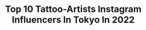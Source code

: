 ---
title: Top 10 Tattoo-Artists Instagram Influencers In Tokyo In 2022
description: >-
  Find top tattoo-artists Instagram influencers in Tokyo in 2022. Most popular hashtags: #art #japan #artwork #tattoo.
platform: Instagram
hits: 5
text_top: See the top-rated Instagram accounts on inBeat.
text_bottom: Our search engine holds 5 Instagram influencers like this in Tokyo, Japan for you to connect with.
profiles:
  - username: "thedeadpigeon"
    fullname: >-
      Magnus Jansson
    bio: >-
      I'm a Swedish illustrator & tattoo artist living in Tokyo. Youtube: Sketches & Coffee
    location: "Japan"
    followers: 19896
    engagement: 613
    commentsToLikes: 0.015385
    id: ck9wdttwah8fz0j78filugesy
    verified: false
    hashtags: "#japan, #artwork, #sketchbook, #drawing"
  - username: "horiren1st"
    fullname: >-
      初代 彫蓮
    bio: >-
      Japanese tattoo artist Photo book is on sale For any questions regarding the international order please contact us at 1rentakusho@gmail.com
    location: "Japan"
    followers: 10584
    engagement: 718
    commentsToLikes: 0.010854
    id: ck0w6phqq9oty0i19pxyfjcau
    verified: false
    hashtags: "#tattoo, #art, #maori, #japanese"
  - username: "bizentattoo"
    fullname: >-
      彫師 美漸 - tattooist  Bizen
    bio: >-
      BIZEN ART-TattooStudio🇯🇵 TOKYO Nakameguro&Kanagawa 👥所属彫師 @roja_tattooist @tattoo_mayu BIZENアパレル販売DM📩
    location: "Japan"
    followers: 32309
    engagement: 303
    commentsToLikes: 0.002416
    id: ckap8hkbxoc1h0i78tqqw272b
    verified: false
    hashtags: "#tokyo, #bizenart, #bizentattoo, #fashion"
  - username: "chachamandala"
    fullname: >-
      CHACHA
    bio: >-
      Mandala Artist ✬✺❂✣❊✪ ⊛Based in Tokyo ⊛Self taught ⊛Contact me for any questions / prints / originals / tattoos ▻▻▻
    location: "Japan"
    followers: 14264
    engagement: 918
    commentsToLikes: 0.012698
    id: ckaowpfi89v6z0i784ee3ilom
    verified: false
    hashtags: "#stayhome, #zenart, #art, #flowerpower"
  - username: "okada_jur"
    fullname: >-
      岡田 悠助／Yusuke Okada
    bio: >-
      Japan🇯🇵/Tokyo love ART and SFX Hair stylist→self-taught sfx artist.→work ( @jur_plus ) I post my works 📭DM me for mask orders
    location: "Japan"
    followers: 29976
    engagement: 605
    commentsToLikes: 0.017512
    id: ck8svs6k1ci000j78nzxgyabr
    verified: false
    hashtags: "#siliconehead, #okina, #nohmask, #mask"
  - username: "chapi_pi_pi"
    fullname: >-
      CHAPI
    bio: >-
      ❄️❄️❄️❄️❄️❄️❄️❄️❄️❄️ . tattoo artist 彫師 @chapi1225 . 💎 @chapi1225 💎 Japan Osaka 💎 リーダー🐈2020.0630 . インスタメッセージ見てません . ❄️❄️❄️❄️❄️❄️❄️❄️❄️❄️
    location: "Japan"
    followers: 38653
    engagement: 669
    commentsToLikes: 0.002198
    id: ck134wxj8ylcr0i19in88dm5b
    verified: false
    hashtags: "#pivotdoor, #pivot, #pvdcode"
  - username: "horiren1st"
    fullname: >-
      初代 彫蓮
    bio: >-
      Japanese tattoo artist Photo book is on sale For any questions regarding the international order please contact us at 1rentakusho@gmail.com
    location: "Japan"
    followers: 10584
    engagement: 718
    commentsToLikes: 0.010854
    id: ck0w6phqq9oty0i19pxyfjcau
    verified: false
    hashtags: "#tattoo, #art, #maori, #japanese"
  - username: "horibenny"
    fullname: >-
      彫紅 Hori Benny
    bio: >-
      🌸 Osaka Tattoo Artist 👽 Invasion Club Owner @invasionclubJP 🦾 #Otattoo ⛩️ Author: Japanese Tattoos 👯‍♀️ Sponsor: @cheyenne_tattooequipment Booking↓
    location: "Japan"
    followers: 124736
    engagement: 610
    commentsToLikes: 0.011821
    id: ck134wx41yla90i19ol82zkrg
    verified: false
    hashtags: "#animetattoo, #otattoo, #cheyennetattooequipment, #blacklivesmatter"
  - username: "thedeadpigeon"
    fullname: >-
      Magnus Jansson
    bio: >-
      I'm a Swedish illustrator & tattoo artist living in Tokyo. Youtube: Sketches & Coffee
    location: "Japan"
    followers: 19896
    engagement: 613
    commentsToLikes: 0.015385
    id: ck9wdttwah8fz0j78filugesy
    verified: false
    hashtags: "#japan, #artwork, #sketchbook, #drawing"
  - username: "keanu_illu"
    fullname: >-
      Mitchell Keanu | Blackbear Ink
    bio: >-
      • Tattoo Artist | Illustrator • keanu@blackbear.ink • Bookings OPEN • No DM please
    location: "Japan"
    followers: 17792
    engagement: 305
    commentsToLikes: 0.023953
    id: ck5hoqu0sq25j0i11hymsppkl
    verified: false
    hashtags: "#linework, #blackworkerssubmission, #blackworknow, #blacktattoo"
---